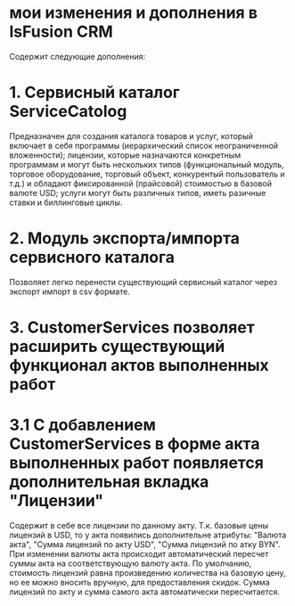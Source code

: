 # мои изменения и дополнения в lsFusion CRM
Содержит следующие дополнения:
# 1. Сервисный каталог ServiceCatolog
Предназначен для создания каталога товаров и услуг, который включает в себя программы (иерархический список 
неограниченной вложенности); лицензии, которые назначаются конкретным программам и могут быть нескольких типов 
(функциональный модуль, торговое оборудование, торговый объект, конкурентый пользователь и т.д.) и обладают 
фиксированной (прайсовой) стоимостью в базовой валюте USD; услуги могут быть различных типов, иметь разичные ставки
и биллинговые циклы.
# 2. Модуль экспорта/импорта сервисного каталога
Позволяет легко перенести существующий сервисный каталог через экспорт импорт в csv формате.
# 3. CustomerServices позволяет расширить существующий функционал актов выполненных работ
# 3.1 С добавлением CustomerServices в форме акта выполненных работ появляется дополнительная вкладка "Лицензии"
Содержит в себе все лицензии по данному акту.
Т.к. базовые цены лицензий в USD, то у акта появились дополнительне атрибуты: 
"Валюта акта",
"Сумма лицензий по акту USD",
"Сумма лицензий по атку BYN".
При изменении валюты акта происходит автоматический пересчет суммы акта на соответствующую валюту акта.
По умолчанию, стоимость лицензий равна произведению количества на базовую цену, но ее можно вносить вручную, для 
предоставления скидок. Сумма лицензий по акту и сумма самого акта автоматически пересчитается.
